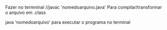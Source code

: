 Fazer no termninal
//javac 'nomedoarquivo.java' Para compilar/transformar o arquivo em .class

java 'nomedoarquivo' para executar o programa no terminal